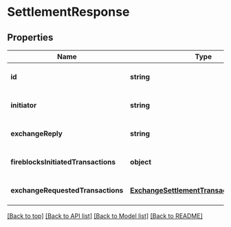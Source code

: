 # SettlementResponse

## Properties

|Name | Type | Description | Notes|
|------------ | ------------- | ------------- | -------------|
|**id** | **string** |  | [optional] [default to undefined]|
|**initiator** | **string** |  | [optional] [default to undefined]|
|**exchangeReply** | **string** |  | [optional] [default to undefined]|
|**fireblocksInitiatedTransactions** | **object** |  | [optional] [default to undefined]|
|**exchangeRequestedTransactions** | [**ExchangeSettlementTransactionsResponse**](ExchangeSettlementTransactionsResponse.md) |  | [optional] [default to undefined]|




[[Back to top]](#) [[Back to API list]](../../README.md#documentation-for-api-endpoints) [[Back to Model list]](../../README.md#documentation-for-models) [[Back to README]](../../README.md)
